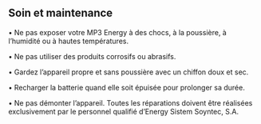 ## Soin et maintenance

• Ne pas exposer votre MP3 Energy à des chocs, à la poussière, à l’humidité ou à hautes températures.

• Ne pas utiliser des produits corrosifs ou abrasifs.

• Gardez l’appareil propre et sans poussière avec un chiffon doux et sec.

• Recharger la batterie quand elle soit épuisée pour prolonger sa durée.

• Ne pas démonter l’appareil. Toutes les réparations doivent être réalisées exclusivement par le personnel qualifié d’Energy Sistem Soyntec, S.A.
